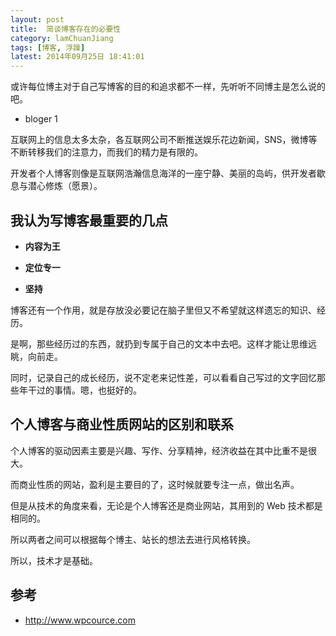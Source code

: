 ```yaml
---
layout: post
title:  简谈博客存在的必要性
category: lamChuanJiang
tags: [博客, 浮躁]
latest: 2014年09月25日 18:41:01
---
```


或许每位博主对于自己写博客的目的和追求都不一样，先听听不同博主是怎么说的吧。

+ bloger 1

互联网上的信息太多太杂，各互联网公司不断推送娱乐花边新闻，SNS，微博等不断转移我们的注意力，而我们的精力是有限的。

开发者个人博客则像是互联网浩瀚信息海洋的一座宁静、美丽的岛屿，供开发者歇息与潜心修炼（愿景）。

我认为写博客最重要的几点
-

- **内容为王**

- **定位专一**

- **坚持**

博客还有一个作用，就是存放没必要记在脑子里但又不希望就这样遗忘的知识、经历。

是啊，那些经历过的东西，就扔到专属于自己的文本中去吧。这样才能让思维远眺，向前走。

同时，记录自己的成长经历，说不定老来记性差，可以看看自己写过的文字回忆那些年干过的事情。嗯，也挺好的。

个人博客与商业性质网站的区别和联系
-

个人博客的驱动因素主要是兴趣、写作、分享精神，经济收益在其中比重不是很大。

而商业性质的网站，盈利是主要目的了，这时候就要专注一点，做出名声。

但是从技术的角度来看，无论是个人博客还是商业网站，其用到的 Web 技术都是相同的。

所以两者之间可以根据每个博主、站长的想法去进行风格转换。

所以，技术才是基础。

参考
-

- <http://www.wpcource.com>
